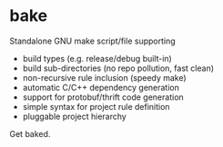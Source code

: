 bake
====

Standalone GNU make script/file supporting
 * build types (e.g. release/debug built-in)
 * build sub-directories (no repo pollution, fast clean)
 * non-recursive rule inclusion (speedy make)
 * automatic C/C++ dependency generation
 * support for protobuf/thrift code generation
 * simple syntax for project rule definition
 * pluggable project hierarchy

Get baked.
